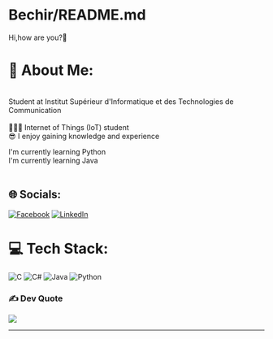 # Bechir/README.md
Hi,how are you?👋
# 💫 About Me:
<br>Student at Institut Supérieur d'Informatique et des Technologies de Communication<br>
<br> 👩🏾‍💻 Internet of Things (IoT) student <br> 😎 I enjoy gaining knowledge and experience 

I'm currently learning Python <br>I'm currently learning Java<br><br> 

## 🌐 Socials:
[![Facebook](https://img.shields.io/badge/Facebook-%231877F2.svg?logo=Facebook&logoColor=white)](https://www.facebook.com/profile.php?id=100073615810811) [![LinkedIn](https://img.shields.io/badge/LinkedIn-%230077B5.svg?logo=linkedin&logoColor=white)](https://www.linkedin.com/in/bechir-jlassi-4739a323b/) 

# 💻 Tech Stack:
![C](https://img.shields.io/badge/c-%2300599C.svg?style=for-the-badge&logo=c&logoColor=white) ![C#](https://img.shields.io/badge/c%23-%23239120.svg?style=for-the-badge&logo=c-sharp&logoColor=white) ![Java](https://img.shields.io/badge/java-%23ED8B00.svg?style=for-the-badge&logo=java&logoColor=white) ![Python](https://img.shields.io/badge/python-3670A0?style=for-the-badge&logo=python&logoColor=ffdd54)


### ✍️ Dev Quote
![](https://quotes-github-readme.vercel.app/api?type=horizontal&theme=radical)

---

